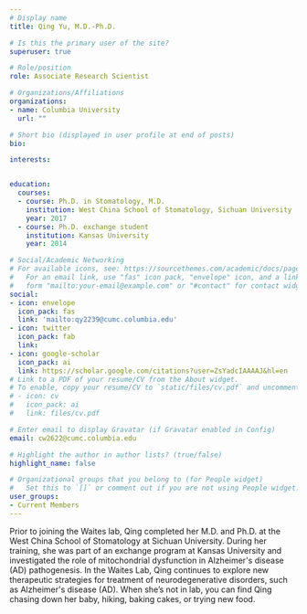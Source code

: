 ```yaml
---
# Display name
title: Qing Yu, M.D.-Ph.D.

# Is this the primary user of the site?
superuser: true

# Role/position
role: Associate Research Scientist

# Organizations/Affiliations
organizations:
- name: Columbia University
  url: ""

# Short bio (displayed in user profile at end of posts)
bio: 

interests:


education:
  courses:
  - course: Ph.D. in Stomatology, M.D.
    institution: West China School of Stomatology, Sichuan University
    year: 2017
  - course: Ph.D. exchange student
    institution: Kansas University
    year: 2014

# Social/Academic Networking
# For available icons, see: https://sourcethemes.com/academic/docs/page-builder/#icons
#   For an email link, use "fas" icon pack, "envelope" icon, and a link in the
#   form "mailto:your-email@example.com" or "#contact" for contact widget.
social:
- icon: envelope
  icon_pack: fas
  link: 'mailto:qy2239@cumc.columbia.edu'
- icon: twitter
  icon_pack: fab
  link: 
- icon: google-scholar
  icon_pack: ai
  link: https://scholar.google.com/citations?user=ZsYadcIAAAAJ&hl=en
# Link to a PDF of your resume/CV from the About widget.
# To enable, copy your resume/CV to `static/files/cv.pdf` and uncomment the lines below.
# - icon: cv
#   icon_pack: ai
#   link: files/cv.pdf

# Enter email to display Gravatar (if Gravatar enabled in Config)
email: cw2622@cumc.columbia.edu

# Highlight the author in author lists? (true/false)
highlight_name: false

# Organizational groups that you belong to (for People widget)
#   Set this to `[]` or comment out if you are not using People widget.
user_groups:
- Current Members
---
```

Prior to joining the Waites lab, Qing completed her M.D. and Ph.D. at the West China School of Stomatology at Sichuan University. During her training, she was part of an exchange program at Kansas University and investigated the role of mitochondrial dysfunction in Alzheimer's disease (AD) pathogenesis. In the Waites Lab, Qing continues to explore new therapeutic strategies for treatment of neurodegenerative disorders, such as Alzheimer's disease (AD). When she’s not in lab, you can find Qing chasing down her baby, hiking, baking cakes, or trying new food.
